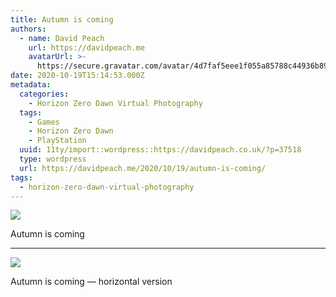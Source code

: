```yaml
---
title: Autumn is coming
authors:
  - name: David Peach
    url: https://davidpeach.me
    avatarUrl: >-
      https://secure.gravatar.com/avatar/4d7faf5eee1f055a85788c44936b8995eaab6dfb004e7854ec747ccb272e91ee?s=96&d=mm&r=g
date: 2020-10-19T15:14:53.000Z
metadata:
  categories:
    - Horizon Zero Dawn Virtual Photography
  tags:
    - Games
    - Horizon Zero Dawn
    - PlayStation
  uuid: 11ty/import::wordpress::https://davidpeach.co.uk/?p=37518
  type: wordpress
  url: https://davidpeach.me/2020/10/19/autumn-is-coming/
tags:
  - horizon-zero-dawn-virtual-photography
---
```

[![](/assets/Autumn-is-coming-1152x2048-FCmHCbBWrisF.jpg)](/assets/Autumn-is-coming-1152x2048-FCmHCbBWrisF.jpg)

Autumn is coming

* * *

![](/assets/Horizon-Zero-Dawn™_-Complete-E-XXwoJ23ujtEq.jpg)

Autumn is coming — horizontal version